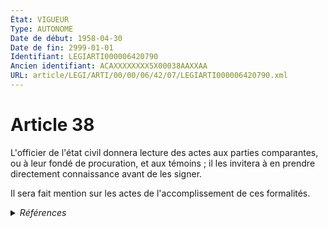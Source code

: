 ```yaml
---
État: VIGUEUR
Type: AUTONOME
Date de début: 1958-04-30
Date de fin: 2999-01-01
Identifiant: LEGIARTI000006420790
Ancien identifiant: ACAXXXXXXXX5X00038AAXXAA
URL: article/LEGI/ARTI/00/00/06/42/07/LEGIARTI000006420790.xml
---
```


<h1>Article 38</h1>

L'officier de l'état civil donnera lecture des actes aux parties comparantes, ou
à leur fondé de procuration, et aux témoins ; il les invitera à en prendre
directement connaissance avant de les signer.<br />

Il sera fait mention sur les actes de l'accomplissement de ces formalités.


<details>
  <summary><em>Références</em></summary>

  <h2>Textes faisant référence à l'article</h2>
  
  <ul>
    <li>
      <a href="https://legal.tricoteuses.fr//redirection/JORFTEXT000000886781?vers=git&vers=legifrance">Ordonnance n°58-779 du 23 août 1958 SIMPLIFIANT ET MODIFIANT CERTAINES DISPOSITIONS EN MATIERE D'ETAT-CIVIL</a> MODIFICATION cible
    </li>
  </ul>
  
  <h2>Références faites par l'article</h2>
  
  <ul>
    <li>
      CODIFICATION source Loi 1803-03-11
    </li>
    <li>
      CREATION source Loi 1803-03-11 promulguée le 21 mars 1803
    </li>
    <li>
      1958-08-23 MODIFICATION source <a href="https://legal.tricoteuses.fr//redirection/JORFTEXT000000886781?vers=git&vers=legifrance">Ordonnance n°58-779 du 23 août 1958 SIMPLIFIANT ET MODIFIANT CERTAINES DISPOSITIONS EN MATIERE D'ETAT-CIVIL</a>
    </li>
  </ul>
</details>

